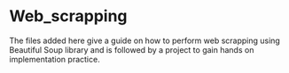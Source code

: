 # Web_scrapping
The files added here give a guide on how to perform web scrapping using Beautiful Soup library and is followed by a project to gain hands on implementation practice.
